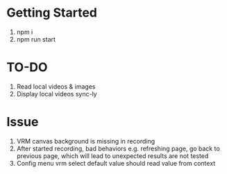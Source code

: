 # Getting Started 

1. npm i
2. npm run start

# TO-DO

1. Read local videos & images
2. Display local videos sync-ly

# Issue

1. VRM canvas background is missing in recording
2. After started recording, bad behaviors e.g. refreshing page, go back to previous page, which will lead to unexpected results are not tested
3. Config menu vrm select default value should read value from context

